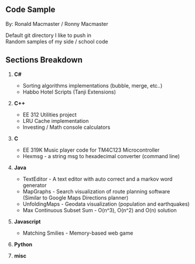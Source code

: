 ## Code Sample

By: Ronald Macmaster / Ronny Macmaster  

Default git directory I like to push in  
Random samples of my side / school code  

## Sections Breakdown  
1) **C#**  
    * Sorting algorithms implementations (bubble, merge, etc..)  
    * Habbo Hotel Scripts (Tanji Extensions)  

2) **C++**  
    * EE 312 Utilities project    
    * LRU Cache implementation  
    * Investing / Math console calculators  

3) **C**  
    * EE 319K Music player code for TM4C123 Microcontroller  
    * Hexmsg - a string msg to hexadecimal converter (command line)  

4) **Java**  
    * TextEditor - A text editor with auto correct and a markov word generator  
    * MapGraphs - Search visualization of route planning software  
    (Similar to Google Maps Directions planner)  
    * UnfoldingMaps - Geodata visualization (population and earthquakes)  
    * Max Continuous Subset Sum - O(n^3), O(n^2) and O(n) solution  

5) **Javascript**  
    * Matching Smilies - Memory-based web game  

6) **Python**  
    

7) **misc**  

